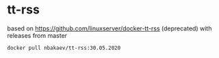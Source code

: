 # tt-rss

based on https://github.com/linuxserver/docker-tt-rss (deprecated) with releases from master

```bash
docker pull nbakaev/tt-rss:30.05.2020
```
